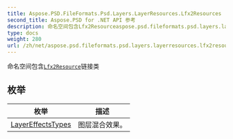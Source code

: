 ```yaml
---
title: Aspose.PSD.FileFormats.Psd.Layers.LayerResources.Lfx2Resources
second_title: Aspose.PSD for .NET API 参考
description: 命名空间包含Lfx2Resourceaspose.psd.fileformats.psd.layers.layerresources/lfx2resource/链接类
type: docs
weight: 280
url: /zh/net/aspose.psd.fileformats.psd.layers.layerresources.lfx2resources/
---
```

命名空间包含[`Lfx2Resource`](aspose.psd.fileformats.psd.layers.layerresources/lfx2resource/)链接类

## 枚举

| 枚举 | 描述 |
| --- | --- |
| [LayerEffectsTypes](./layereffectstypes/) | 图层混合效果。 |


